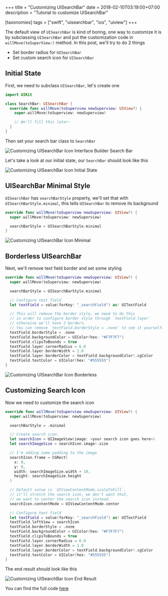 +++
title = "Customizing UISearchBar"
date = 2018-02-10T03:19:00+07:00
description = "Tutorial to customize UISearchBar"

[taxonomies]
tags = ["swift", "uisearchbar", "ios", "uiview"]
+++


The default view of `UISearchBar` is kind of boring, one way to customize it is by subclassing `UISearchBar` and put the customization code in `willMove(toSuperView:)` method.
In this post, we'll try to do 2 things

- Set border radius for `UISearchBar`
- Set custom search icon for `UISearchBar`


Initial State
------------------------------
First, we need to subclass `UISearchBar`, let's create one

```swift
import UIKit

class SearchBar: UISearchBar {
  override func willMove(toSuperview newSuperview: UIView?) {
    super.willMove(toSuperview: newSuperview)

    // We'll fill this later~
  }
}
```

Then set your search bar class to `SearchBar`

<p class="image-container">
  <img
    src="{{ asset_path(path="/assets/images/swift/customizing-uisearchbar/interface-builder-search-bar.png") }}"
    alt="Customizing UISearchBar Icon Interface Builder Search Bar"
    class="medium-size">
</p>

Let's take a look at our initial state, our `SearchBar` should look like this

<p class="image-container">
  <img
    src="{{ asset_path(path="/assets/images/swift/customizing-uisearchbar/initial-state.png") }}"
    alt="Customizing UISearchBar Icon Initial State"
    class="medium-size">
</p>


UISearchBar Minimal Style
------------------------------
`UISearchBar` has `searchBarStyle` property, we'll set that with `UISearchBarStyle.minimal`, this tells `UISearchBar` to
remove its background

```swift
override func willMove(toSuperview newSuperview: UIView?) {
  super.willMove(toSuperview: newSuperview)

  searchBarStyle = UISearchBarStyle.minimal
}
```

<p class="image-container">
  <img
    src="{{ asset_path(path="/assets/images/swift/customizing-uisearchbar/minimal.png") }}"
    alt="Customizing UISearchBar Icon Minimal"
    class="medium-size">
</p>


Borderless UISearchBar
------------------------------
Next, we'll remove text field border and set some styling

```swift
override func willMove(toSuperview newSuperview: UIView?) {
  super.willMove(toSuperview: newSuperview)

  searchBarStyle = UISearchBarStyle.minimal

  // Configure text field
  let textField = value(forKey: "_searchField") as! UITextField

  // This will remove the border style, we need to do this
  // in order to configure border style through `textField.layer`
  // otherwise we'll have 2 borders.
  // You can remove `textField.borderStyle = .none` to see it yourself.
  textField.borderStyle = .none
  textField.backgroundColor = UIColor(hex: "#F7F7F7")
  textField.clipsToBounds = true
  textField.layer.cornerRadius = 6.0
  textField.layer.borderWidth = 1.0
  textField.layer.borderColor = textField.backgroundColor!.cgColor
  textField.textColor = UIColor(hex: "#555555")
}
```

<p class="image-container">
  <img
    src="{{ asset_path(path="/assets/images/swift/customizing-uisearchbar/borderless.png") }}"
    alt="Customizing UISearchBar Icon Borderless"
    class="medium-size">
</p>


Customizing Search Icon
------------------------------
Now we need to customize the search icon

```swift
override func willMove(toSuperview newSuperview: UIView?) {
  super.willMove(toSuperview: newSuperview)

  searchBarStyle = .minimal

  // Create search icon.
  let searchIcon = UIImageView(image: <your search icon goes here>)
  let searchImageSize = searchIcon.image!.size

  // I'm adding some padding to the image
  searchIcon.frame = CGRect(
    x: 0,
    y: 0,
    width: searchImageSize.width + 10,
    height: searchImageSize.height
  )

  // Default value is `UIViewContentMode.scaleToFill`,
  // it'll stretch the search icon, we don't want that,
  // we want to center the search icon instead.
  searchIcon.contentMode = UIViewContentMode.center

  // Configure text field
  let textField = value(forKey: "_searchField") as! UITextField
  textField.leftView = searchIcon
  textField.borderStyle = .none
  textField.backgroundColor = UIColor(hex: "#F7F7F7")
  textField.clipsToBounds = true
  textField.layer.cornerRadius = 6.0
  textField.layer.borderWidth = 1.0
  textField.layer.borderColor = textField.backgroundColor!.cgColor
  textField.textColor = UIColor(hex: "#555555")
}
```

The end result should look like this

<p class="image-container">
  <img
    src="{{ asset_path(path="/assets/images/swift/customizing-uisearchbar/end-result.png") }}"
    alt="Customizing UISearchBar Icon End Result"
    class="medium-size">
</p>

You can find the full code
<a href="https://github.com/sendyhalim/iYomu/blob/master/Yomu/Common/SearchBar.swift" target="_blank">here</a>
